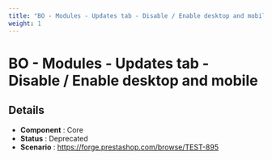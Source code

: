 ```yaml
---
title: "BO - Modules - Updates tab - Disable / Enable desktop and mobile"
weight: 1
---
```


# BO - Modules - Updates tab - Disable / Enable desktop and mobile
## Details
* **Component** : Core
* **Status** : Deprecated
* **Scenario** : https://forge.prestashop.com/browse/TEST-895
